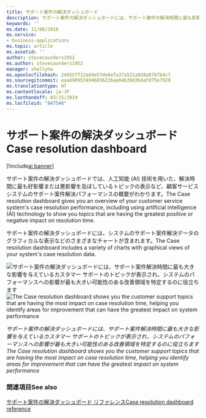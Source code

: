 ```yaml
---
title: サポート案件の解決ダッシュボード
description: サポート案件の解決ダッシュボードには、サポート案件の解決時間に最も影響しているカスタマー サポートのトピックが表示されます。
keywords: ''
ms.date: 11/08/2018
ms.service:
- business-applications
ms.topic: article
ms.assetid: ''
author: stevesaunders1952
ms.author: stevesaunders1952
manager: shellyha
ms.openlocfilehash: 24955ff22a69e57de6efa37a521a920a876fb4c7
ms.sourcegitcommit: eaab909534946036226ae04b39d3b4afd75e7929
ms.translationtype: HT
ms.contentlocale: ja-JP
ms.lasthandoff: 03/15/2019
ms.locfileid: "847546"
---
```

# <a name="case-resolution-dashboard"></a><span data-ttu-id="6a436-103">サポート案件の解決ダッシュボード</span><span class="sxs-lookup"><span data-stu-id="6a436-103">Case resolution dashboard</span></span>

[!include[ai banner](../includes/ai.md)] 

<span data-ttu-id="6a436-104">サポート案件の解決ダッシュボードでは、人工知能 (AI) 技術を用いた、解決時間に最も好影響または悪影響を及ぼしているトピックの表示など、顧客サービス システムのサポート案件解決パフォーマンスの概要がわかります。</span><span class="sxs-lookup"><span data-stu-id="6a436-104">The Case resolution dashboard gives you an overview of your customer service system's case resolution performance, including using artificial intelligence (AI) technology to show you topics that are having the greatest positive or negative impact on resolution time.</span></span>

<span data-ttu-id="6a436-105">サポート案件の解決ダッシュボードには、システムのサポート案件解決データのグラフィカルな表示などのさまざまなチャートが含まれます。</span><span class="sxs-lookup"><span data-stu-id="6a436-105">The Case resolution dashboard includes a variety of charts with graphical views of your system's case resolution data.</span></span>

<span data-ttu-id="6a436-106">![サポート案件の解決ダッシュボードには、サポート案件解決時間に最も大きな影響を与えているカスタマー サポートのトピックが表示され、システムのパフォーマンスへの影響が最も大きい可能性のある改善領域を特定するのに役立ちます](media/case-resolution-dashboard.png "サポート案件の解決ダッシュボードには、サポート案件解決時間に最も大きな影響を与えているカスタマー サポートのトピックが表示され、システムのパフォーマンスへの影響が最も大きい可能性のある改善領域を特定するのに役立ちます")</span><span class="sxs-lookup"><span data-stu-id="6a436-106">![The Case resolution dashboard shows you the customer support topics that are having the most impact on case resolution time, helping you identify areas for improvement that can have the greatest impact on system performance](media/case-resolution-dashboard.png "The Case resolution dashboard shows you the customer support topics that are having the most impact on case resolution time, helping you identify areas for improvement that can have the greatest impact on system performance")</span></span>

<span data-ttu-id="6a436-107">*サポート案件の解決ダッシュボードには、サポート案件解決時間に最も大きな影響を与えているカスタマー サポートのトピックが表示され、システムのパフォーマンスへの影響が最も大きい可能性のある改善領域を特定するのに役立ちます*</span><span class="sxs-lookup"><span data-stu-id="6a436-107">*The Case resolution dashboard shows you the customer support topics that are having the most impact on case resolution time, helping you identify areas for improvement that can have the greatest impact on system performance*</span></span>

### <a name="see-also"></a><span data-ttu-id="6a436-108">関連項目</span><span class="sxs-lookup"><span data-stu-id="6a436-108">See also</span></span>
[<span data-ttu-id="6a436-109">サポート案件の解決ダッシュボード リファレンス</span><span class="sxs-lookup"><span data-stu-id="6a436-109">Case resolution dashboard reference</span></span>](https://docs.microsoft.com/dynamics365/ai/customer-service-insights/dashboard-case-resolutions)
